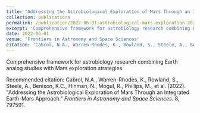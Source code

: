 ```yaml
---
title: "Addressing the Astrobiological Exploration of Mars Through an Integrated Earth-Mars Approach"
collection: publications
permalink: /publication/2022-06-01-astrobiological-mars-exploration-2022
excerpt: 'Comprehensive framework for astrobiology research combining Earth analog studies with Mars exploration strategies.'
date: 2022-06-01
venue: 'Frontiers in Astronomy and Space Sciences'
citation: 'Cabrol, N.A., Warren-Rhodes, K., Rowland, S., Steele, A., Benison, K.C., Hinman, N., Mogul, R., Phillips, M., et al. (2022). &quot;Addressing the Astrobiological Exploration of Mars Through an Integrated Earth-Mars Approach.&quot; <i>Frontiers in Astronomy and Space Sciences</i>. 8, 797591.'
---
```

Comprehensive framework for astrobiology research combining Earth analog studies with Mars exploration strategies.

Recommended citation: Cabrol, N.A., Warren-Rhodes, K., Rowland, S., Steele, A., Benison, K.C., Hinman, N., Mogul, R., Phillips, M., et al. (2022). "Addressing the Astrobiological Exploration of Mars Through an Integrated Earth-Mars Approach." <i>Frontiers in Astronomy and Space Sciences</i>. 8, 797591.